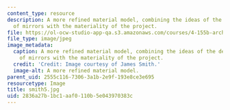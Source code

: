 ```yaml
---
content_type: resource
description: A more refined material model, combining the ideas of the detailed model
  of mirrors with the materiality of the project.
file: https://ol-ocw-studio-app-qa.s3.amazonaws.com/courses/4-155b-architectural-design-level-iii-a-student-center-for-mit-fall-2004/2836a27b1bc1aaf0110b5e043970383c_smith5.jpg
file_type: image/jpeg
image_metadata:
  caption: A more refined material model, combining the ideas of the detailed model
    of mirrors with the materiality of the project.
  credit: 'Credit: Image courtesy of James Smith.'
  image-alt: A more refined material model.
parent_uid: 2555c116-7306-3a1b-2e9f-193e8ce3e695
resourcetype: Image
title: smith5.jpg
uid: 2836a27b-1bc1-aaf0-110b-5e043970383c
---
```

